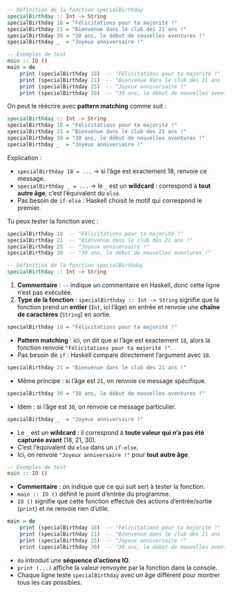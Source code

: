 
```haskell
-- Définition de la fonction specialBirthday
specialBirthday :: Int -> String
specialBirthday 18 = "Félicitations pour ta majorité !"
specialBirthday 21 = "Bienvenue dans le club des 21 ans !"
specialBirthday 30 = "30 ans, le début de nouvelles aventures !"
specialBirthday _  = "Joyeux anniversaire !"

-- Exemples de test
main :: IO ()
main = do
    print (specialBirthday 18)  -- "Félicitations pour ta majorité !"
    print (specialBirthday 21)  -- "Bienvenue dans le club des 21 ans !"
    print (specialBirthday 25)  -- "Joyeux anniversaire !"
    print (specialBirthday 30)  -- "30 ans, le début de nouvelles aventures !"
```

On peut le réécrire avec **pattern matching** comme suit :

```haskell
specialBirthday :: Int -> String
specialBirthday 18 = "Félicitations pour ta majorité !"
specialBirthday 21 = "Bienvenue dans le club des 21 ans !"
specialBirthday 30 = "30 ans, le début de nouvelles aventures !"
specialBirthday _  = "Joyeux anniversaire !"
```

Explication :

* `specialBirthday 18 = ...` → si l’âge est exactement 18, renvoie ce message.
* `specialBirthday _ = ...` → le `_` est un **wildcard** : correspond à **tout autre âge**, c’est l’équivalent du `else`.
* Pas besoin de `if-else` : Haskell choisit le motif qui correspond le premier.

Tu peux tester la fonction avec :

```haskell
specialBirthday 18  -- "Félicitations pour ta majorité !"
specialBirthday 21  -- "Bienvenue dans le club des 21 ans !"
specialBirthday 25  -- "Joyeux anniversaire !"
specialBirthday 30  -- "30 ans, le début de nouvelles aventures !"
```

```haskell
-- Définition de la fonction specialBirthday
specialBirthday :: Int -> String
```

1. **Commentaire** : `--` indique un commentaire en Haskell, donc cette ligne n’est pas exécutée.
2. **Type de la fonction** : `specialBirthday :: Int -> String` signifie que la fonction prend un **entier** (`Int`, ici l’âge) en entrée et renvoie une **chaîne de caractères** (`String`) en sortie.

```haskell
specialBirthday 18 = "Félicitations pour ta majorité !"
```

* **Pattern matching** : ici, on dit que si l’âge est exactement `18`, alors la fonction renvoie `"Félicitations pour ta majorité !"`.
* Pas besoin de `if` : Haskell compare directement l’argument avec `18`.

```haskell
specialBirthday 21 = "Bienvenue dans le club des 21 ans !"
```

* Même principe : si l’âge est `21`, on renvoie ce message spécifique.

```haskell
specialBirthday 30 = "30 ans, le début de nouvelles aventures !"
```

* Idem : si l’âge est `30`, on renvoie ce message particulier.

```haskell
specialBirthday _  = "Joyeux anniversaire !"
```

* Le `_` est un **wildcard** : il correspond à **toute valeur qui n’a pas été capturée avant** (18, 21, 30).
* C’est l’équivalent du `else` dans un `if-else`.
* Ici, on renvoie `"Joyeux anniversaire !"` pour **tout autre âge**.

```haskell
-- Exemples de test
main :: IO ()
```

* **Commentaire** : on indique que ce qui suit sert à tester la fonction.
* `main :: IO ()` définit le point d’entrée du programme.
* `IO ()` signifie que cette fonction effectue des actions d’entrée/sortie (`print`) et ne renvoie rien d’utile.

```haskell
main = do
    print (specialBirthday 18)  -- "Félicitations pour ta majorité !"
    print (specialBirthday 21)  -- "Bienvenue dans le club des 21 ans !"
    print (specialBirthday 25)  -- "Joyeux anniversaire !"
    print (specialBirthday 30)  -- "30 ans, le début de nouvelles aventures !"
```

* `do` introduit une **séquence d’actions IO**.
* `print (...)` affiche la valeur renvoyée par la fonction dans la console.
* Chaque ligne teste `specialBirthday` avec un âge différent pour montrer tous les cas possibles.

